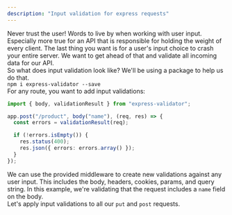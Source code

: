 ```yaml
---
description: "Input validation for express requests"
---
```


Never trust the user! Words to live by when working with user input. Especially more true for an API that is responsible for holding the weight of every client. The last thing you want is for a user's input choice to crash your entire server. We want to get ahead of that and validate all incoming data for our API.
<br>
So what does input validation look like? We'll be using a package to help us do that.
<br>
`npm i express-validator --save`
<br>
For any route, you want to add input validations:

```ts
import { body, validationResult } from "express-validator";

app.post("/product", body("name"), (req, res) => {
  const errors = validationResult(req);

  if (!errors.isEmpty()) {
    res.status(400);
    res.json({ errors: errors.array() });
  }
});
```

We can use the provided middleware to create new validations against any user input. This includes the body, headers, cookies, params, and query string. In this example, we're validating that the request includes a `name` field on the body.
<br>
Let's apply input validations to all our `put` and `post` requests.
